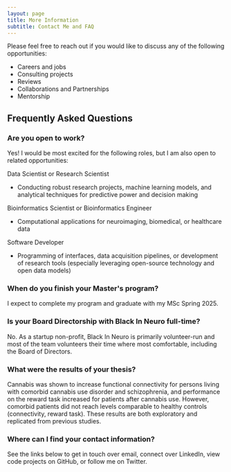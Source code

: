 ```yaml
---
layout: page
title: More Information
subtitle: Contact Me and FAQ
---
```


Please feel free to reach out if you would like to discuss any of the following opportunities:
- Careers and jobs
- Consulting projects
- Reviews
- Collaborations and Partnerships
- Mentorship

## Frequently Asked Questions

### Are you open to work?

Yes! I would be most excited for the following roles, but I am also open to related opportunities:

Data Scientist or Research Scientist
- Conducting robust research projects, machine learning models, and analytical techniques for predictive power and decision making

Bioinformatics Scientist or Bioinformatics Engineer
- Computational applications for neuroimaging, biomedical, or healthcare data

Software Developer
- Programming of interfaces, data acquisition pipelines, or development of research tools (especially leveraging open-source technology and open data models)


### When do you finish your Master's program?

I expect to complete my program and graduate with my MSc Spring 2025.

### Is your Board Directorship with Black In Neuro full-time?

No. As a startup non-profit, Black In Neuro is primarily volunteer-run and most of the team volunteers their time where most comfortable, including the Board of Directors.

### What were the results of your thesis?

Cannabis was shown to increase functional connectivity for persons living with comorbid cannabis use disorder and schizophrenia, and performance on the reward task increased for patients after cannabis use. However, comorbid patients did not reach levels comparable to healthy controls (connectivity, reward task). These results are both exploratory and replicated from previous studies.
### Where can I find your contact information?

See the links below to get in touch over email, connect over LinkedIn, view code projects on GitHub, or follow me on Twitter.
